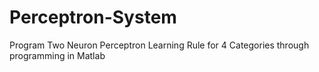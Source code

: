 # Perceptron-System
Program Two Neuron Perceptron Learning Rule for 4 Categories through programming in Matlab
